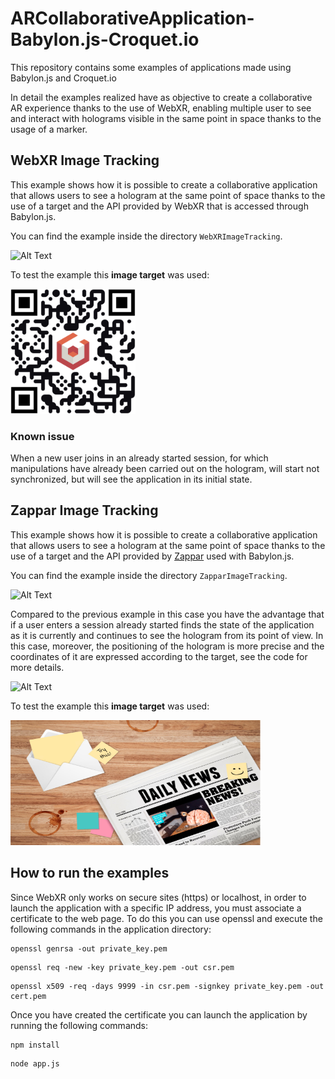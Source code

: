 # ARCollaborativeApplication-Babylon.js-Croquet.io

This repository contains some examples of applications made using Babylon.js and Croquet.io

In detail the examples realized have as objective to create a collaborative AR experience thanks to the use of WebXR, enabling multiple user to see and interact with holograms visible in the same point in space thanks to the usage of a marker.

## WebXR Image Tracking
This example shows how it is possible to create a collaborative application that allows users to see a hologram at the same point of space thanks to the use of a target and the API provided by WebXR that is accessed through Babylon.js.

You can find the example inside the directory `WebXRImageTracking`.

![Alt Text](img/image_tracking_WebXR.gif)

To test the example this **image target** was used:

<img src="WebXRImageTracking/public/img/imageTracking.png"  width="200" height="200">

### Known issue

When a new user joins in an already started session, for which manipulations have already been carried out on the hologram, will start not synchronized, but will see the application in its initial state.

## Zappar  Image Tracking

This example shows how it is possible to create a collaborative application that allows users to see a hologram at the same point of space thanks to the use of a target and the API provided by [Zappar](https://github.com/zappar-xr/zappar-babylonjs) used with Babylon.js.

You can find the example inside the directory `ZapparImageTracking`.

![Alt Text](img/zappar_image_tracking.gif)

Compared to the previous example in this case you have the advantage that if a user enters a session already started finds the state of the application as it is currently and continues to see the hologram from its point of view.
In this case, moreover, the positioning of the hologram is more precise and the coordinates of it are expressed according to the target, see the code for more details.

![Alt Text](img/zappar_session_join.gif)

To test the example this **image target** was used:

<img src="img/example-tracking-image.png"  width="400" height="200">

## How to run the examples

Since WebXR only works on secure sites (https) or localhost, in order to launch the application with a specific IP address, you must associate a certificate to the web page. To do this you can use openssl and execute the following commands in the application directory:

```shell
openssl genrsa -out private_key.pem
```

```shell
openssl req -new -key private_key.pem -out csr.pem
```

```shell
openssl x509 -req -days 9999 -in csr.pem -signkey private_key.pem -out cert.pem
```

Once you have created the certificate you can launch the application by running the following commands:

```shell
npm install
```

```shell
node app.js
```